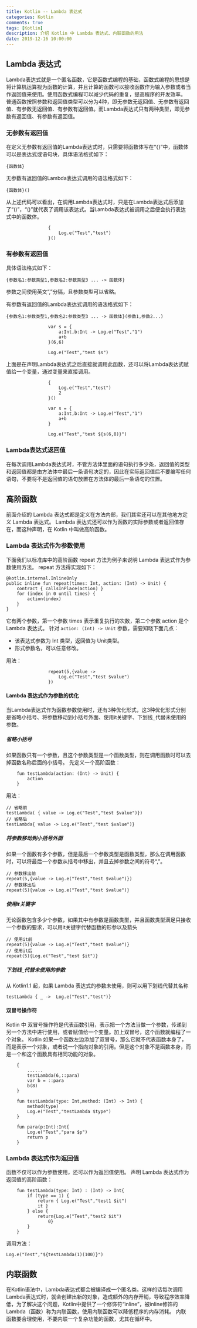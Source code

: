 ```yaml
---
title: Kotlin -- Lambda 表达式
categories: Kotlin
comments: true
tags: [Kotlin]
description: 介绍 Kotlin 中 Lambda 表达式、内联函数的用法
date: 2019-12-16 10:00:00
---
```



## Lambda 表达式

Lambda表达式就是一个匿名函数，它是函数式编程的基础，函数式编程的思想是将计算机运算视为函数的计算，并且计算的函数可以接收函数作为输入参数或者当作返回值来使用。使用函数式编程可以减少代码的重复，提高程序的开发效率。
普通函数按照参数和返回值类型可以分为4种，即无参数无返回值、无参数有返回值、有参数无返回值、有参数有返回值。而Lambda表达式只有两种类型，即无参数有返回值、有参数有返回值。

### 无参数有返回值

在定义无参数有返回值的Lambda表达式时，只需要将函数体写在“{}”中，函数体可以是表达式或语句块，具体语法格式如下：

```
{函数体}
```

无参数有返回值的Lambda表达式调用的语法格式如下：

```
{函数体}()
```

从上述代码可以看出，在调用Lambda表达式时，只是在Lambda表达式后添加了“()”，“()”就代表了调用该表达式。当Lambda表达式被调用之后便会执行表达式中的函数体。

```
                {
                    Log.e("Test","test")
                }()
```

### 有参数有返回值

具体语法格式如下：

```
{参数名1:参数类型1,参数名2:参数类型3 ... -> 函数体}
```

参数之间使用英文“,”分隔，且参数类型可以省略。

有参数有返回值的Lambda表达式调用的语法格式如下：

```
{参数名1:参数类型1,参数名2:参数类型3 ... -> 函数体}(参数1,参数2...)
```

```
                var s = {
                    a:Int,b:Int -> Log.e("Test","1")
                    a+b
                }(6,6)

                Log.e("Test","test $s")
```

上面是在声明Lambda表达式之后直接就调用此函数，还可以将Lambda表达式赋值给一个变量，通过变量来直接调用。

```
                {
                    Log.e("Test","test")
                    2
                }()

                var s = {
                    a:Int,b:Int -> Log.e("Test","1")
                    a+b
                }

                Log.e("Test","test ${s(6,8)}")
```

### Lambda表达式返回值

在每次调用Lambda表达式时，不管方法体里面的语句执行多少条，返回值的类型和返回值都是由方法体中最后一条语句决定的，因此在实际返回值后不要编写任何语句，不要将不是返回值的语句放置在方法体的最后一条语句的位置。

## 高阶函数

前面介绍的 Lambda 表达式都是定义在方法内部，我们其实还可以在其他地方定义 Lambda 表达式。
Lambda 表达式还可以作为函数的实际参数或者返回值存在，而这种声明，在 Kotlin 中叫做高阶函数。

### Lambda 表达式作为参数使用

下面我们以标准库中的高阶函数 repeat 方法为例子来说明 Lambda 表达式作为参数使用方法。
repeat 方法得实现如下：

```
@kotlin.internal.InlineOnly
public inline fun repeat(times: Int, action: (Int) -> Unit) {
    contract { callsInPlace(action) }
    for (index in 0 until times) {
        action(index)
    }
}
```

它有两个参数，第一个参数 times 表示重复执行的次数，第二个参数 action 是个 Lambda 表达式。
针对 `action: (Int) -> Unit` 参数，需要知晓下面几点：

 - 该表达式参数为 Int 类型，返回值为 Unit类型。
 - 形式参数名，可以任意修改。

用法：

```
                repeat(5,{value ->
                    Log.e("Test","test $value")
                })
```

#### Lambda 表达式作为参数的优化

当Lambda表达式作为函数参数使用时，还有3种优化形式，这3种优化形式分别是省略小括号、将参数移动到小括号外面、使用it关键字、下划线`_`代替未使用的参数。

##### 省略小括号

如果函数只有一个参数，且这个参数类型是一个函数类型，则在调用函数时可以去掉函数名称后面的小括号。
先定义一个高阶函数：

```
    fun testLambda(action: (Int) -> Unit) {
        action
    }
```

用法：

```
// 省略前
testLambda( { value -> Log.e("Test","test $value")})
// 省略后
testLambda{ value -> Log.e("Test","test $value")}
```

##### 将参数移动到小括号外面

如果一个函数有多个参数，但是最后一个参数类型是函数类型，那么在调用函数时，可以将最后一个参数从括号中移出，并且去掉参数之间的符号“,”。

```
// 参数移出前
repeat(5,{value -> Log.e("Test","test $value")})
// 参数移出后
repeat(5){value -> Log.e("Test","test $value")}
```

##### 使用it关键字

无论函数包含多少个参数，如果其中有参数是函数类型，并且函数类型满足只接收一个参数的要求，可以用it关键字代替函数的形参以及箭头

```
// 使用it前
repeat(5){value -> Log.e("Test","test $value")}
// 使用it后
repeat(5){Log.e("Test","test $it")}
```

##### 下划线`_`代替未使用的参数

从 Kotlin1.1 起，如果 Lambda 表达式的参数未使用，则可以用下划线代替其名称

```
testLambda { _ ->  Log.e("Test","test")}
```

#### 双冒号操作符

Kotlin 中 双冒号操作符是代表函数引用，表示把一个方法当做一个参数，传递到另一个方法中进行使用，或者赋值给一个变量。加上双冒号，这个函数就编程了一个对象。
Kotlin 如果一个函数左边添加了双冒号，那么它就不代表函数本身了，而是表示一个对象，或者说一个指向对象的引用。但是这个对象不是函数本身，而是一个和这个函数具有相同功能的对象。

```
    {
        ......
        testLambda(6,::para)
        var b = ::para
        b(8)
    }

    fun testLambda(type: Int,method: (Int) -> Int) {
        method(type)
        Log.e("Test","testLambda $type")
    }

    fun para(p:Int):Int{
        Log.e("Test","para $p")
        return p
    }
```

### Lambda 表达式作为返回值

函数不仅可以作为参数使用，还可以作为返回值使用。
声明 Lambda 表达式作为返回值的高阶函数：

```
    fun testLambda(type: Int) : (Int) -> Int{
        if (type == 1) {
            return { Log.e("Test","test1 $it")
            it }
        } else {
            return{Log.e("Test","test2 $it")
                0}
        }
    }
```

调用方法：

```
Log.e("Test","${testLambda(1)(100)}")
```


## 内联函数

在Kotlin语法中，Lambda表达式都会被编译成一个匿名类。这样的话每次调用Lambda表达式时，就会创建出新的对象，造成额外的内存开销，导致程序效率降低，为了解决这个问题，Kotlin中提供了一个修饰符“inline”，被inline修饰的Lambda（函数）称为内联函数，使用内联函数可以降低程序的内存消耗。
内联函数要合理使用，不要内联一个复杂功能的函数，尤其在循环中。